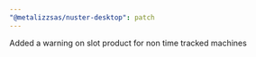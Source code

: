 ```yaml
---
"@metalizzsas/nuster-desktop": patch
---
```


Added a warning on slot product for non time tracked machines
